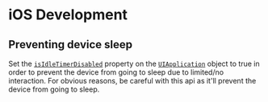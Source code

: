# iOS Development

## Preventing device sleep

Set the [`isIdleTimerDisabled`](https://developer.apple.com/documentation/uikit/uiapplication/1623070-isidletimerdisabled) property on the [`UIApplication`](https://developer.apple.com/documentation/uikit/uiapplication) object to true in order to prevent the device from going to sleep due to limited/no interaction. For obvious reasons, be careful with this api as it'll prevent the device from going to sleep.
